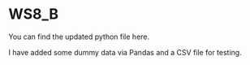# WS8_B

You can find the updated python file here.

I have added some dummy data via Pandas and a CSV file for testing.

